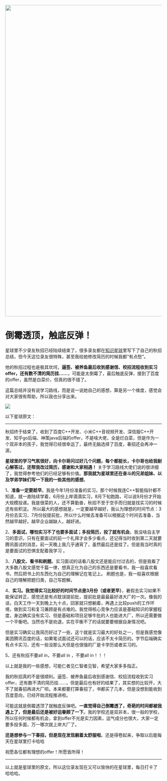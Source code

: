 <p align="center"> <a href="https://programmercarl.com/other/kstar.html" target="_blank">
  <img src="https://code-thinking-1253855093.file.myqcloud.com/pics/20210924105952.png" width="1000"/>
</a>

# 倒霉透顶，触底反弹！

星球里不少录友秋招已经陆续结束了，很多录友都在[知识星球](https://programmercarl.com/other/kstar.html)里写下了自己的秋招总结，但今天这位录友很特殊，甚至我给她修改简历的时候我都“有点愁”。

他的秋招过程也是极其坎坷，**逼签、被养鱼最后收到感谢信、校招流程收到实习offer，还有数不清的简历挂……**，可能是太倒霉了，最后触底反弹，接到了百度的offer，虽然是白菜价，但真的很不错了。

这篇总结并没有说学习路线，而是说一说她自己的感想，算是另一个维度，感觉会对大家很有帮助，所以我也分享出来。

![](https://code-thinking-1253855093.file.myqcloud.com/pics/20211114111745.png)

以下星球原文：

-------------

秋招终于结束了，收到了百度C++开发、小米C++音视频开发、深信服C++开发、知乎go后端、神策java后端的offer，不是啥大佬，全是烂白菜，但是作为一个双非本的孩子，我觉得已经很幸运了，最终无脑选择了百度，春招还会再冲一波。

**星球里的学习气氛很好，向卡尔哥问过好几个问题，每个都挺长，卡尔哥也给我耐心解答过，还帮我改过简历，感谢和大家相遇！** 关于学习路线大佬们说的很详细了，我觉得参考他们的已经足够有价值。**那我就为星球里还在奋斗的兄弟姐妹、以及学弟学妹们写一下我的一些其他的感想**。

1、**准备一定要趁早**。我是今年1月份准备的实习，那个时候我连C++智能指针都不知道，就一直陆续学着，6月份上岸滴滴实习，8月下旬跑路，可以说9月份才开始大规模投递。我是很菜的人，还不算勤奋，秋招不至于空手而归就是找实习的时候还有些积淀。 所以最大的感想就是，一定要越早越好，我认为理想的时间节点：3月份去实习，7月份投提前批，所以什么时候去准备可以根据这个时间去准备，当然越早越好。越早企业越缺人，越好进。

2、**多面试，哪怕实习不了也要多面试；多投简历，投了就有机会**。我没啥自主学习的意识，只有在要面试的前一个礼拜才会多少看点，还记得当时收到第二天就要腾讯面试的消息，前一天晚上我几乎通宵了，虽然最后还是挂了。但是我当时真的是要面试的恐惧支配着我学习 。

3、**八股文、看书和刷题**。实习面试的话看八股文还是能应付过去的，但是我看了大多数八股文感觉千篇一律，想真正化为自己的东西还是要看书，我一般喜欢看书，然后把书上的东西化为自己的理解记在笔记上。 刷题也是，我一般喜欢根据自己的理解把题归类，自己写题解。

4、**实习。我觉得实习比较好的时间节点是3月份（或者更早）**，暑假去实习如果不能保证转正，感觉还是有点耽误提前批，提前批是最最最好进大厂的一次。像我的话，白天工作一天到晚上九十点，回家就只想躺着，再遇上比较push的工作环境，做到实习和复习兼顾是有点难的。我觉得核心竞争力应该是基础知识的掌握程度，身边确实没有实习、但是基础和项目足够牛批的人也能进大厂，所以还需要做一个平衡吧。当然也不是劝退，实在平衡不了的话就要要根据自身情况吧。

但是实习确实让我简历好过了一些，这个就是实习最大的好处之一，但是我感觉像美团腾讯百度的话，如果笔试面试还可以的话，应该不太卡简历的。字节后端确实有点卡实习，还有一些没那么大但是也很强的厂是卡学历或者实习的。

5、还有秋招不要all in，不要all in ，不要all in！！！

以上就是我的一些感想，可能仁者见仁智者见智，希望大家多多指正。

我的秋招真的不是很顺利。逼签、被养鱼最后收到感谢信、校招流程收到实习offer，还有数不清的简历挂……，但是最后也有好的结果了，其实想的比较开，大不了就春招再进大厂呗。本来都要打算春招了，书都买了几本，但是没想到能收到百度意向，已经开始流程推进啦。

可能这就是倒霉透顶了就触底反弹吧。**一直觉得自己倒霉透了，奇葩的时间都被我遇上了，但是最后还是被好运眷顾了一下**。我的学校还是双非本，很一般的学校，所以任何时候都有机会，拿到offer不光是实力因素，运气成分也很大，大家一定要多投多面，万一哪次就上岸大厂了。

**还是想参与一下春招，但是现在发现躺着太舒服啦**。还是得卷起来，争取以后能每天在星球里打卡哈哈

祝愿各位都有理想的offer！所愿皆所得！

-------------

以上就是星球里的原文，所以这位录友现在又可以愉快的在星球里，每日打卡了 哈哈哈。

